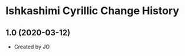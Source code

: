 Ishkashimi Cyrillic Change History
====================

1.0 (2020-03-12)
----------------
* Created by JO

